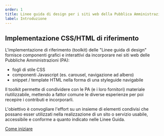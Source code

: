 ```yaml
---
order: 1
title: Linee guida di design per i siti web della Pubblica Amministrazione
label: Introduzione
---
```


## Implementazione CSS/HTML di riferimento

L'implementazione di riferimento (toolkit) delle "Linee guida di design"
fornisce componenti grafici e interattivi da incorporare
nei siti web delle Pubbliche Amministrazioni (PA):

- fogli di stile CSS
- componenti Javascript (es. carousel, navigazione ad albero)
- snippet / template HTML nella forma di una styleguide navigabile

Il toolkit permette di condividere con le PA (e i loro fornitori)
materiale riutilizzabile, mettendo a fattor comune le diverse esperienze
per poi recepire i contributi e incorporarli.

L'obiettivo è convogliare l'effort su un insieme di elementi condivisi
che possano esser utilizzati nella realizzazione di un sito
o servizio usabile, accessibile e conforme a quanto indicato nelle Linee Guida.

[Come iniziare](/docs/come-iniziare)
